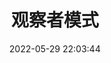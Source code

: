 ---
pageComponent:
	name: Catalogue
	data:
		key:01.前端\06.JavaScript\03.观察者模式
		description:观察者模式
date : 2022-05-29 22:03:44
title: 观察者模式
permalink: /观察者模式/
---